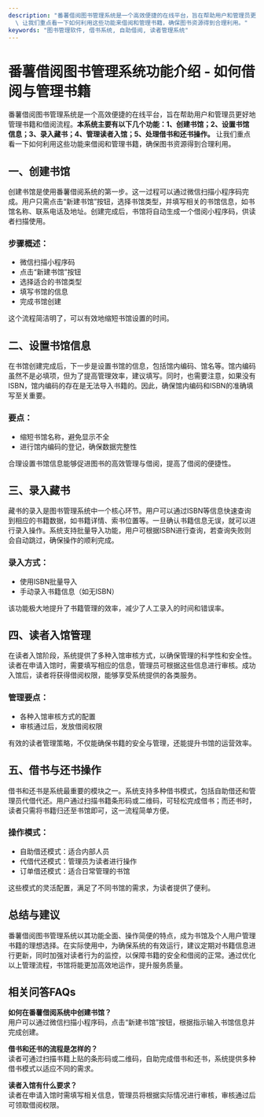 ```yaml
---
description: "番薯借阅图书管理系统是一个高效便捷的在线平台，旨在帮助用户和管理员更好地管理书籍和借阅流程。**本系统主要有以下几个功能：1、创建书馆；2、设置书馆信息；3、录入藏书；4、管理读者入馆；5、处理借书和还书操作。**\
  \ 让我们重点看一下如何利用这些功能来借阅和管理书籍，确保图书资源得到合理利用。"
keywords: "图书管理软件, 借书系统, 自助借阅, 读者管理系统"
---
```

# 番薯借阅图书管理系统功能介绍 - 如何借阅与管理书籍

番薯借阅图书管理系统是一个高效便捷的在线平台，旨在帮助用户和管理员更好地管理书籍和借阅流程。**本系统主要有以下几个功能：1、创建书馆；2、设置书馆信息；3、录入藏书；4、管理读者入馆；5、处理借书和还书操作。** 让我们重点看一下如何利用这些功能来借阅和管理书籍，确保图书资源得到合理利用。

## **一、创建书馆**

创建书馆是使用番薯借阅系统的第一步。这一过程可以通过微信扫描小程序码完成。用户只需点击“新建书馆”按钮，选择书馆类型，并填写相关的书馆信息，如书馆名称、联系电话及地址。创建完成后，书馆将自动生成一个借阅小程序码，供读者扫描使用。

### **步骤概述：**
- 微信扫描小程序码
- 点击“新建书馆”按钮
- 选择适合的书馆类型
- 填写书馆的信息
- 完成书馆创建

这个流程简洁明了，可以有效地缩短书馆设置的时间。

## **二、设置书馆信息**

在书馆创建完成后，下一步是设置书馆的信息，包括馆内编码、馆名等。馆内编码虽然不是必填项，但为了提高管理效率，建议填写。同时，也需要注意，如果没有ISBN，馆内编码的存在是无法导入书籍的。因此，确保馆内编码和ISBN的准确填写至关重要。

### **要点：**
- 缩短书馆名称，避免显示不全
- 进行馆内编码的登记，确保数据完整性

合理设置书馆信息能够促进图书的高效管理与借阅，提高了借阅的便捷性。

## **三、录入藏书**

藏书的录入是图书管理系统中一个核心环节。用户可以通过ISBN等信息快速查询到相应的书籍数据，如书籍详情、索书位置等。一旦确认书籍信息无误，就可以进行录入操作。系统支持批量导入功能，用户可根据ISBN进行查询，若查询失败则会自动跳过，确保操作的顺利完成。

### **录入方式：**
- 使用ISBN批量导入
- 手动录入书籍信息（如无ISBN）

该功能极大地提升了书籍管理的效率，减少了人工录入的时间和错误率。

## **四、读者入馆管理**

在读者入馆阶段，系统提供了多种入馆审核方式，以确保管理的科学性和安全性。读者在申请入馆时，需要填写相应的信息，管理员可根据这些信息进行审核。成功入馆后，读者将获得借阅权限，能够享受系统提供的各类服务。

### **管理要点：**
- 各种入馆审核方式的配置
- 审核通过后，发放借阅权限

有效的读者管理策略，不仅能确保书籍的安全与管理，还能提升书馆的运营效率。

## **五、借书与还书操作**

借书和还书是系统最重要的模块之一。系统支持多种借书模式，包括自助借还和管理员代借代还。用户通过扫描书籍条形码或二维码，可轻松完成借书；而还书时，读者只需将书籍归还至书馆即可，这一流程简单方便。

### **操作模式：**
- 自助借还模式：适合内部人员
- 代借代还模式：管理员为读者进行操作
- 订单借还模式：适合日常管理的书馆

这些模式的灵活配置，满足了不同书馆的需求，为读者提供了便利。

## **总结与建议**

番薯借阅图书管理系统以其功能全面、操作简便的特点，成为书馆及个人用户管理书籍的理想选择。在实际使用中，为确保系统的有效运行，建议定期对书籍信息进行更新，同时加强对读者行为的监控，以保障书籍的安全和借阅的正常。通过优化以上管理流程，书馆将能更加高效地运作，提升服务质量。

## **相关问答FAQs**

**如何在番薯借阅系统中创建书馆？**  
用户可以通过微信扫描小程序码，点击“新建书馆”按钮，根据指示输入书馆信息并完成创建。

**借书和还书的流程是怎样的？**  
读者可通过扫描书籍上贴的条形码或二维码，自助完成借书和还书，系统提供多种借书模式以适应不同的需求。

**读者入馆有什么要求？**  
读者在申请入馆时需填写相关信息，管理员将根据实际情况进行审核，审核通过后可领取借阅权限。
